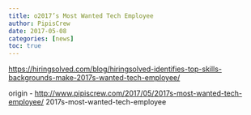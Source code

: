 ```yaml
---
title: o2017’s Most Wanted Tech Employee
author: PipisCrew
date: 2017-05-08
categories: [news]
toc: true
---
```


https://hiringsolved.com/blog/hiringsolved-identifies-top-skills-backgrounds-make-2017s-wanted-tech-employee/

origin - http://www.pipiscrew.com/2017/05/2017s-most-wanted-tech-employee/ 2017s-most-wanted-tech-employee